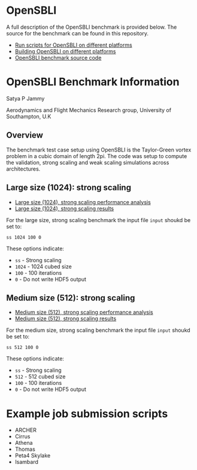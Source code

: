 # OpenSBLI

A full description of the OpenSBLI benchmark is provided below. The source for the benchmark can be found in this repository.

* [Run scripts for OpenSBLI on different platforms](run/)
* [Building OpenSBLI on different platforms](source/README.md)
* [OpenSBLI benchmark source code](https://github.com/ARCHER-CSE/archer-benchmarks/tree/master/apps/OpenSBLI/source)

# OpenSBLI Benchmark Information

Satya P Jammy

Aerodynamics and Flight Mechanics Research group, University of Southampton, U.K

## Overview

The benchmark test case setup using OpenSBLI is the Taylor-Green vortex problem in a cubic domain of length 2pi. The code was setup to compute the validation, strong scaling and weak scaling simulations across architectures.

## Large size (1024): strong scaling

* [Large size (1024), strong scaling performance analysis](analysis/OpenSBLI_1024ss_benchmark.ipynb)
* [Large size (1024), strong scaling results](TGV1024ss/)

For the large size, strong scaling benchmark the input file `input` shoukd be set to:

```
ss 1024 100 0
```

These options indicate:

- `ss` - Strong scaling
- `1024` - 1024 cubed size
- `100` - 100 iterations
- `0` - Do not write HDF5 output


## Medium size (512): strong scaling

* [Medium size (512), strong scaling performance analysis](analysis/OpenSBLI_512ss_benchmark.ipynb)
* [Medium size (512), strong scaling results](TGV512ss/)

For the medium size, strong scaling benchmark the input file `input` shoukd be set to:

```
ss 512 100 0
```

These options indicate:

- `ss` - Strong scaling
- `512` - 512 cubed size
- `100` - 100 iterations
- `0` - Do not write HDF5 output

# Example job submission scripts

- ARCHER
- Cirrus
- Athena
- Thomas
- Peta4 Skylake
- Isambard


